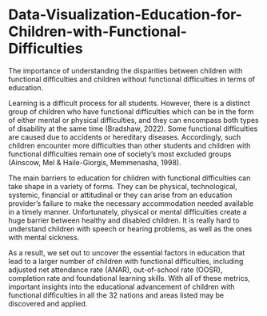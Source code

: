 # Data-Visualization-Education-for-Children-with-Functional-Difficulties
The importance of understanding the disparities between children with functional difficulties and children without functional difficulties in terms of education.

Learning is a difficult process for all students. However, there is a distinct group of children who have functional difficulties which can be in the form of either mental or physical difficulties, and they can encompass both types of disability at the same time (Bradshaw, 2022). Some functional difficulties are caused due to accidents or hereditary diseases. Accordingly, such children encounter more difficulties than other students and children with functional difficulties remain one of society’s most excluded groups (Ainscow, Mel & Haile-Giorgis, Memmenasha, 1998).

The main barriers to education for children with functional difficulties can take shape in a variety of forms. They can be physical, technological, systemic, financial or attitudinal or they can arise from an education provider’s failure to make the necessary  accommodation needed available in a timely manner. Unfortunately, physical or mental difficulties create a huge barrier between healthy and disabled children. It is really hard to understand children with speech or hearing problems, as well as the ones with mental sickness. 

As a result, we set out to uncover the essential factors in education that lead to a larger number of children with functional difficulties, including adjusted net attendance rate (ANAR), out-of-school rate (OOSR), completion rate and foundational learning skills. With all of these metrics, important insights into the educational advancement of children with functional difficulties in all the 32 nations and areas listed may be discovered and applied.
